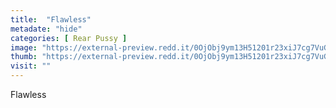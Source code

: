 ```yaml
---
title:  "Flawless"
metadate: "hide"
categories: [ Rear Pussy ]
image: "https://external-preview.redd.it/0OjObj9ym13H51201r23xiJ7cg7VuGmaNW_orNugCKE.jpg?auto=webp&s=cf60256dd856438dcbfccd811380c7300df36c62"
thumb: "https://external-preview.redd.it/0OjObj9ym13H51201r23xiJ7cg7VuGmaNW_orNugCKE.jpg?width=640&crop=smart&auto=webp&s=1206494e9483e68f3507f950479e8db83b470152"
visit: ""
---
```

Flawless
